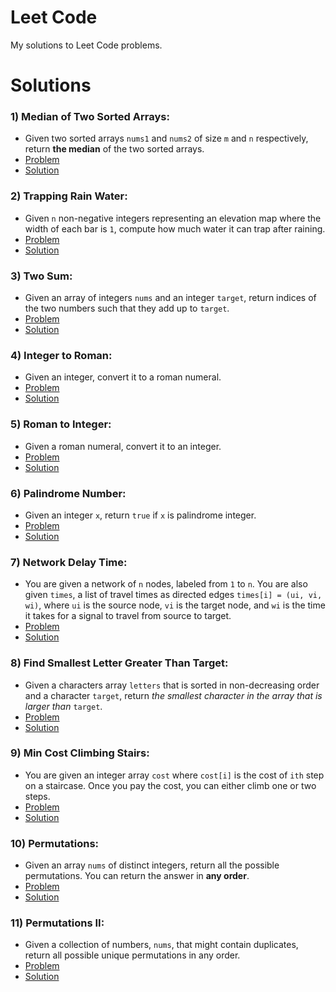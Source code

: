 # Leet Code
My solutions to Leet Code problems.

# Solutions
### 1) Median of Two Sorted Arrays:  
- Given two sorted arrays `nums1` and `nums2` of size `m` and `n` respectively, return **the median** of the two sorted arrays.
- [Problem](https://leetcode.com/problems/median-of-two-sorted-arrays/description/)
- [Solution](https://github.com/BastianAsmussen/Leet-Code/blob/main/src/solutions.rs)

### 2) Trapping Rain Water:
- Given `n` non-negative integers representing an elevation map where the width of each bar is `1`, compute how much water it can trap after raining.
- [Problem](https://leetcode.com/problems/trapping-rain-water/description/)
- [Solution](https://github.com/BastianAsmussen/Leet-Code/blob/main/src/solutions.rs)

### 3) Two Sum:
- Given an array of integers `nums` and an integer `target`, return indices of the two numbers such that they add up to `target`.
- [Problem](https://leetcode.com/problems/two-sum/description/)
- [Solution](https://github.com/BastianAsmussen/Leet-Code/blob/main/src/solutions.rs)

### 4) Integer to Roman:
- Given an integer, convert it to a roman numeral.
- [Problem](https://leetcode.com/problems/integer-to-roman/)
- [Solution](https://github.com/BastianAsmussen/Leet-Code/blob/main/src/solutions.rs)

### 5) Roman to Integer:
- Given a roman numeral, convert it to an integer.
- [Problem](https://leetcode.com/problems/roman-to-integer/)
- [Solution](https://github.com/BastianAsmussen/Leet-Code/blob/main/src/solutions.rs)

### 6) Palindrome Number:
- Given an integer `x`, return `true` if `x` is palindrome integer.
- [Problem](https://leetcode.com/problems/palindrome-number/)
- [Solution](https://github.com/BastianAsmussen/Leet-Code/blob/main/src/solutions.rs)

### 7) Network Delay Time:
- You are given a network of `n` nodes, labeled from `1` to `n`. You are also given `times`, a list of travel times as directed edges `times[i] = (ui, vi, wi)`, where `ui` is the source node, `vi` is the target node, and `wi` is the time it takes for a signal to travel from source to target.
- [Problem](https://leetcode.com/problems/network-delay-time/)
- [Solution](https://github.com/BastianAsmussen/Leet-Code/blob/main/src/solutions.rs)

### 8) Find Smallest Letter Greater Than Target:
- Given a characters array `letters` that is sorted in non-decreasing order and a character `target`, return *the smallest character in the array that is larger than* `target`.
- [Problem](https://leetcode.com/problems/find-smallest-letter-greater-than-target/)
- [Solution](https://github.com/BastianAsmussen/Leet-Code/blob/main/src/solutions.rs)

### 9) Min Cost Climbing Stairs:
- You are given an integer array `cost` where `cost[i]` is the cost of `ith` step on a staircase. Once you pay the cost, you can either climb one or two steps.
- [Problem](https://leetcode.com/problems/min-cost-climbing-stairs/)
- [Solution](https://github.com/BastianAsmussen/Leet-Code/blob/main/src/solutions.rs)

### 10) Permutations:
- Given an array `nums` of distinct integers, return all the possible permutations. You can return the answer in **any order**.
- [Problem](https://leetcode.com/problems/permutations/)
- [Solution](https://github.com/BastianAsmussen/Leet-Code/blob/main/src/solutions.rs)

### 11) Permutations II:
- Given a collection of numbers, `nums`, that might contain duplicates, return all possible unique permutations in any order.
- [Problem](https://leetcode.com/problems/permutations-ii/)
- [Solution](https://github.com/BastianAsmussen/Leet-Code/blob/main/src/solutions.rs)
